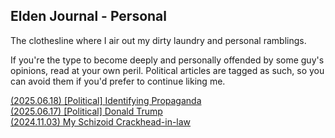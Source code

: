## Elden Journal - Personal
The clothesline where I air out my dirty laundry and personal ramblings.

If you're the type to become deeply and personally offended by some guy's
opinions, read at your own peril. Political articles are tagged as such, so you
can avoid them if you'd prefer to continue liking me.

[(2025.06.18) [Political] Identifying Propaganda](/personal/20250618-propaganda.html) </br>
[(2025.06.17) [Political] Donald Trump](/personal/20250617-trump.html) </br>
[(2024.11.03) My Schizoid Crackhead-in-law](/personal/20241103-rex.html) </br>
